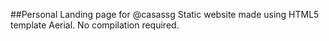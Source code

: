 ##Personal Landing page for @casassg
Static website made using HTML5 template Aerial. No compilation required.
